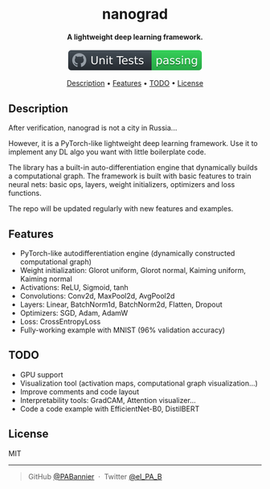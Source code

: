 <h1 align="center">
  <br>
  nanograd
  <br>
</h1>

<h4 align="center">A lightweight deep learning framework.</h4>

<p align="center">
  <img src="docs/badge.svg">
</p>

<p align="center">
  <a href="#description">Description</a> •
  <a href="#features">Features</a> •
  <a href="#todo">TODO</a> •
  <a href="#license">License</a>
</p>


## Description

After verification, nanograd is not a city in Russia...

However, it is a PyTorch-like lightweight deep learning framework. Use it to implement any DL algo you want with 
little boilerplate code.

The library has a built-in auto-differentiation engine that dynamically builds a computational graph. The framework 
is built with basic features to train neural nets: basic ops, layers, weight initializers, optimizers and loss functions.

The repo will be updated regularly with new features and examples.


## Features

- PyTorch-like autodifferentiation engine (dynamically constructed computational graph)
- Weight initialization: Glorot uniform, Glorot normal, Kaiming uniform, Kaiming normal
- Activations: ReLU, Sigmoid, tanh
- Convolutions: Conv2d, MaxPool2d, AvgPool2d
- Layers: Linear, BatchNorm1d, BatchNorm2d, Flatten, Dropout
- Optimizers: SGD, Adam, AdamW
- Loss: CrossEntropyLoss
- Fully-working example with MNIST (96% validation accuracy)


## TODO

- GPU support
- Visualization tool (activation maps, computational graph visualization...)
- Improve comments and code layout
- Interpretability tools: GradCAM, Attention visualizer...
- Code a code example with EfficientNet-B0, DistilBERT


## License

MIT

---

> GitHub [@PABannier](https://github.com/PABannier) &nbsp;&middot;&nbsp;
> Twitter [@el_PA_B](https://twitter.com/el_PA_B)
